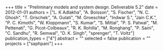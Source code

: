 +++
title = "Preliminary models and system design. Deliverable 5.2"
date = 2012-01-01
authors = ["L. K Adlakha", "A. Boisson", "S. Fischer", "N. C. Ghosh", "T. Grischek", "A. Gulati", "M. Groeschke", "Indwar S.", "Jain C.K.", "P. C. Kimothi", "W. Kloppmann", "S. Kumar", "S. Mittal", "P. S. Patwal", "M. Pettenati", "G. Picot-Colbeaux", "R. K. Rohilla", "M. Ronghang", "P. Saini", "C. Sandhu", "R. Semwal", "D. K. Singh", "sprenger", "T. Voltz"]
publication_types = ["4"]
abstract = ""
selected = false
publication = ""
projects = ["saphpani"]
+++

